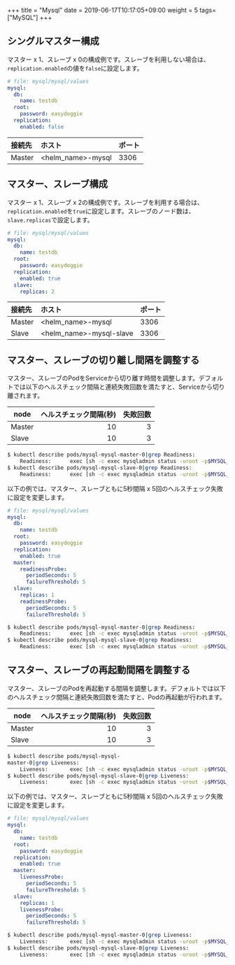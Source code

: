 +++
title = "Mysql"
date =  2019-06-17T10:17:05+09:00
weight = 5
tags= ["MySQL"]
+++

## シングルマスター構成
マスター x 1、スレーブ x 0の構成例です。スレーブを利用しない場合は、`replication.enabled`の値を`false`に設定します。

```yml
# file: mysql/mysql/values
mysql:
  db:
    name: testdb
  root:
    password: easydoggie
  replication:
    enabled: false
```

|接続先|ホスト|ポート|
|:----|:----|----|
|Master|\<helm_name\>-mysql|3306|

## マスター、スレーブ構成
マスター x 1、スレーブ x 2の構成例です。スレーブを利用する場合は、`replication.enabled`を`true`に設定します。スレーブのノード数は、`slave.replicas`で設定します。

``` yaml
# file: mysql/mysql/values
mysql:
  db:
    name: testdb
  root:
    password: easydoggie
  replication:
    enabled: true
  slave:
    replicas: 2
```

|接続先|ホスト|ポート|
|:----|:----|----|
|Master|\<helm_name\>-mysql|3306|
|Slave|\<helm_name\>-mysql-slave|3306|

## マスター、スレーブの切り離し間隔を調整する
マスター、スレーブのPodをServiceから切り離す時間を調整します。デフォルトでは以下のヘルスチェック間隔と連続失敗回数を満たすと、Serviceから切り離されます。

|node|ヘルスチェック間隔(秒)|失敗回数|
|----|----:|----:|
|Master|10|3|
|Slave|10|3|

``` bash
$ kubectl describe pods/mysql-mysql-master-0|grep Readiness:
    Readiness:      exec [sh -c exec mysqladmin status -uroot -p$MYSQL_ROOT_PASSWORD] delay=30s timeout=1s period=10s #success=1 #failure=3
$ kubectl describe pods/mysql-mysql-slave-0|grep Readiness:
    Readiness:      exec [sh -c exec mysqladmin status -uroot -p$MYSQL_MASTER_ROOT_PASSWORD] delay=30s timeout=1s period=10s #success=1 #failure=3
```

以下の例では、マスター、スレーブともに5秒間隔 x 5回のヘルスチェック失敗に設定を変更します。

``` yaml
# file: mysql/mysql/values
mysql:
  db:
    name: testdb
  root:
    password: easydoggie
  replication:
    enabled: true
  master:
    readinessProbe:
      periodSeconds: 5
      failureThreshold: 5
  slave:
    replicas: 1
    readinessProbe:
      periodSeconds: 5
      failureThreshold: 5
```

``` bash
$ kubectl describe pods/mysql-mysql-master-0|grep Readiness:
    Readiness:      exec [sh -c exec mysqladmin status -uroot -p$MYSQL_ROOT_PASSWORD] delay=30s timeout=1s period=5s #success=1 #failure=5
$ kubectl describe pods/mysql-mysql-slave-0|grep Readiness:
    Readiness:      exec [sh -c exec mysqladmin status -uroot -p$MYSQL_MASTER_ROOT_PASSWORD] delay=30s timeout=1s period=5s #success=1 #failure=5
```

## マスター、スレーブの再起動間隔を調整する
マスター、スレーブのPodを再起動する間隔を調整します。デフォルトでは以下のヘルスチェック間隔と連続失敗回数を満たすと、Podの再起動が行われます。

|node|ヘルスチェック間隔(秒)|失敗回数|
|----|----:|----:|
|Master|10|3|
|Slave|10|3|

``` bash
$ kubectl describe pods/mysql-mysql-
master-0|grep Liveness:
    Liveness:       exec [sh -c exec mysqladmin status -uroot -p$MYSQL_ROOT_PASSWORD] delay=120s timeout=1s period=10s #success=1 #failure=3
$ kubectl describe pods/mysql-mysql-slave-0|grep Liveness:
    Liveness:       exec [sh -c exec mysqladmin status -uroot -p$MYSQL_MASTER_ROOT_PASSWORD] delay=120s timeout=1s period=10s #success=1 #failure=3
```

以下の例では、マスター、スレーブともに5秒間隔 x 5回のヘルスチェック失敗に設定を変更します。

``` yaml
# file: mysql/mysql/values
mysql:
  db:
    name: testdb
  root:
    password: easydoggie
  replication:
    enabled: true
  master:
    livenessProbe:
      periodSeconds: 5
      failureThreshold: 5
  slave:
    replicas: 1
    livenessProbe:
      periodSeconds: 5
      failureThreshold: 5
```

``` bash
$ kubectl describe pods/mysql-mysql-master-0|grep Liveness:
    Liveness:       exec [sh -c exec mysqladmin status -uroot -p$MYSQL_ROOT_PASSWORD] delay=120s timeout=1s period=5s #success=1 #failure=5
$ kubectl describe pods/mysql-mysql-slave-0|grep Liveness:
    Liveness:       exec [sh -c exec mysqladmin status -uroot -p$MYSQL_MASTER_ROOT_PASSWORD] delay=120s timeout=1s period=5s #success=1 #failure=5
```